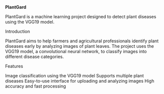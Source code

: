 **PlantGard**

PlantGard is a machine learning project designed to detect plant diseases using the VGG19 model. 

Introduction

PlantGard aims to help farmers and agricultural professionals identify plant diseases early by analyzing images of plant leaves. The project uses the VGG19 model, a convolutional neural network, to classify images into different disease categories.

Features

Image classification using the VGG19 model
Supports multiple plant diseases
Easy-to-use interface for uploading and analyzing images
High accuracy and fast processing
